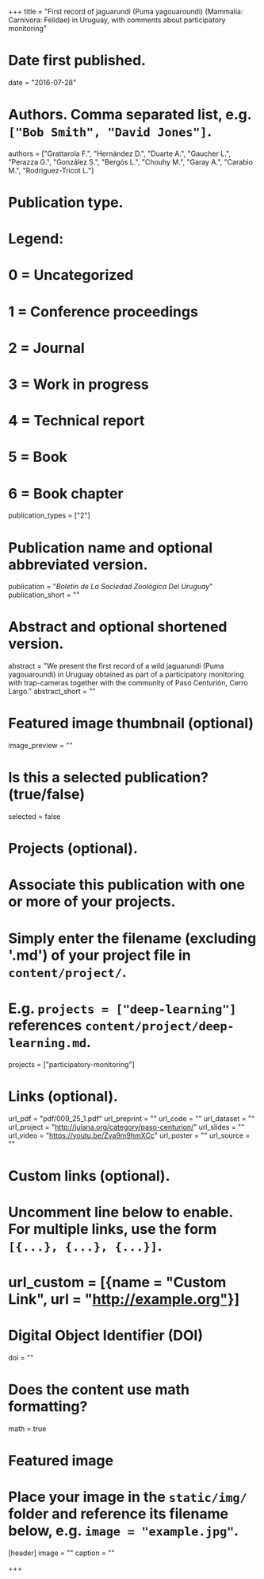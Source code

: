 +++
title = "First record of jaguarundi (Puma yagouaroundi) (Mammalia: Carnivora: Felidae) in Uruguay, with comments about participatory monitoring"

# Date first published.
date = "2016-07-28"

# Authors. Comma separated list, e.g. `["Bob Smith", "David Jones"]`.
authors = ["Grattarola F.", "Hernández D.", "Duarte A.", "Gaucher L.", "Perazza G.", "González S.", "Bergós L.", "Chouhy M.", "Garay A.", "Carabio M.", "Rodriguez-Tricot L."]

# Publication type.
# Legend:
# 0 = Uncategorized
# 1 = Conference proceedings
# 2 = Journal
# 3 = Work in progress
# 4 = Technical report
# 5 = Book
# 6 = Book chapter
publication_types = ["2"]

# Publication name and optional abbreviated version.
publication = "*Boletín de La Sociedad Zoológica Del Uruguay*"
publication_short = ""

# Abstract and optional shortened version.
abstract = "We present the first record of a wild jaguarundi (Puma yagouaroundi) in Uruguay obtained as part of a participatory monitoring with trap-cameras together with the community of Paso Centurión, Cerro Largo."
abstract_short = ""

# Featured image thumbnail (optional)
image_preview = ""

# Is this a selected publication? (true/false)
selected = false

# Projects (optional).
#   Associate this publication with one or more of your projects.
#   Simply enter the filename (excluding '.md') of your project file in `content/project/`.
#   E.g. `projects = ["deep-learning"]` references `content/project/deep-learning.md`.
projects = ["participatory-monitoring"]

# Links (optional).
url_pdf = "pdf/009_25_1.pdf"
url_preprint = ""
url_code = ""
url_dataset = ""
url_project = "http://julana.org/category/paso-centurion/"
url_slides = ""
url_video = "https://youtu.be/Zva9m9hmXCc"
url_poster = ""
url_source = ""

# Custom links (optional).
#   Uncomment line below to enable. For multiple links, use the form `[{...}, {...}, {...}]`.
# url_custom = [{name = "Custom Link", url = "http://example.org"}]

# Digital Object Identifier (DOI)
doi = ""

# Does the content use math formatting?
math = true

# Featured image
# Place your image in the `static/img/` folder and reference its filename below, e.g. `image = "example.jpg"`.
[header]
image = ""
caption = ""

+++
